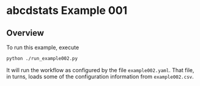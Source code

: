 # abcdstats Example 001

## Overview

To run this example, execute

```bash
python ./run_example002.py
```

It will run the workflow as configured by the file `example002.yaml`. That file,
in turns, loads some of the configuration information from `example002.csv`.
